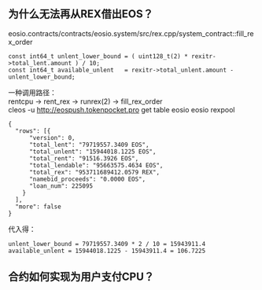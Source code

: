 ## 为什么无法再从REX借出EOS？

eosio.contracts/contracts/eosio.system/src/rex.cpp/system_contract::fill_rex_order
```
const int64_t unlent_lower_bound = ( uint128_t(2) * rexitr->total_lent.amount ) / 10;
const int64_t available_unlent   = rexitr->total_unlent.amount - unlent_lower_bound;
```
一种调用路径：  
rentcpu -> rent_rex -> runrex(2) -> fill_rex_order  
cleos -u http://eospush.tokenpocket.pro get table eosio eosio rexpool
```
{
  "rows": [{
      "version": 0,
      "total_lent": "79719557.3409 EOS",
      "total_unlent": "15944018.1225 EOS",
      "total_rent": "91516.3926 EOS",
      "total_lendable": "95663575.4634 EOS",
      "total_rex": "953711689412.0579 REX",
      "namebid_proceeds": "0.0000 EOS",
      "loan_num": 225095
    }
  ],
  "more": false
}
```
代入得：  
```
unlent_lower_bound = 79719557.3409 * 2 / 10 = 15943911.4
available_unlent = 15944018.1225 - 15943911.4 = 106.7225
```
## 合约如何实现为用户支付CPU？
